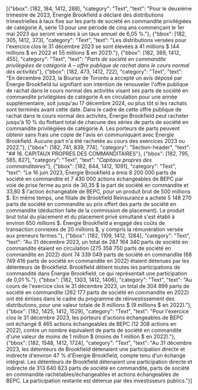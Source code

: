 [{"bbox": [182, 184, 1412, 288], "category": "Text", "text": "Pour le deuxième trimestre de 2023, Énergie Brookfield a déclaré des distributions trimestrielles à taux fixe sur les parts de société en commandite privilégiées de catégorie A, série 13 pour une période de cinq ans commençant le 1er mai 2023 qui seront versées à un taux annuel de 6,05 %."}, {"bbox": [182, 305, 1412, 373], "category": "Text", "text": "Les distributions versées pour l'exercice clos le 31 décembre 2023 se sont élevées à 41 millions $ (44 millions $ en 2022 et 55 millions $ en 2021)."}, {"bbox": [182, 389, 1412, 455], "category": "Text", "text": "*Parts de société en commandite privilégiées de catégorie A – offre publique de rachat dans le cours normal des activités*"}, {"bbox": [182, 473, 1412, 722], "category": "Text", "text": "En décembre 2023, la Bourse de Toronto a accepté un avis déposé par Énergie Brookfield lui signifiant son intention de renouveler l'offre publique de rachat dans le cours normal des activités visant ses parts de société en commandite privilégiées de catégorie A en circulation pour une année supplémentaire, soit jusqu'au 17 décembre 2024, ou plus tôt si les rachats sont terminés avant cette date. Dans le cadre de cette offre publique de rachat dans le cours normal des activités, Énergie Brookfield peut racheter jusqu'à 10 % du flottant total de chacune des séries de parts de société en commandite privilégiées de catégorie A. Les porteurs de parts peuvent obtenir sans frais une copie de l'avis en communiquant avec Énergie Brookfield. Aucune part n'a été rachetée au cours des exercices 2023 ou 2022."}, {"bbox": [182, 741, 839, 774], "category": "Section-header", "text": "## 16. CAPITAUX PROPRES DES COMMANDITAIRES"}, {"bbox": [182, 795, 585, 827], "category": "Text", "text": "*Capitaux propres des commanditaires*"}, {"bbox": [182, 844, 1412, 1091], "category": "Text", "text": "Le 16 juin 2023, Énergie Brookfield a émis 8 200 000 parts de société en commandite et 7 430 000 actions échangeables de BEPC par voie de prise ferme au prix de 30,35 $ la part de société en commandite et 33,80 $ l'action échangeable de BEPC, pour un produit brut de 500 millions $. En même temps, une filiale de Brookfield Reinsurance a acheté 5 148 270 parts de société en commandite au prix offert des parts de société en commandite (déduction faite de la commission de placement). Le produit brut total du placement et du placement privé simultané s'est établi à environ 650 millions $. Énergie Brookfield a engagé des coûts de transaction connexes de 20 millions $, y compris la rémunération versée aux preneurs fermes."}, {"bbox": [182, 1109, 1412, 1284], "category": "Text", "text": "Au 31 décembre 2023, un total de 287 164 340 parts de société en commandite étaient en circulation (275 358 750 parts de société en commandite en 2022) dont 74 339 049 parts de société en commandite (68 749 416 parts de société en commandite en 2022) étaient détenues par les détenteurs de Brookfield. Brookfield détient toutes les participations de commandité dans Énergie Brookfield, ce qui représentait une participation de 0,01 %."}, {"bbox": [182, 1303, 1412, 1406], "category": "Text", "text": "Au cours de l'exercice clos le 31 décembre 2023, un total de 304 899 parts de société en commandite (262 177 parts de société en commandite en 2022) ont été émises dans le cadre du programme de réinvestissement des distributions, pour une valeur totale de 8 millions $ (9 millions $ en 2022)."}, {"bbox": [182, 1425, 1412, 1529], "category": "Text", "text": "Pour l'exercice clos le 31 décembre 2023, les porteurs d'actions échangeables de BEPC ont échangé 8 465 actions échangeables de BEPC (12 308 actions en 2022), contre un nombre équivalent de parts de société en commandite d'une valeur de moins de 1 million $ (moins de 1 million $ en 2022)."}, {"bbox": [182, 1548, 1412, 1724], "category": "Text", "text": "Au 31 décembre 2023, les détenteurs de Brookfield détenaient une participation directe et indirecte d'environ 47 % d'Énergie Brookfield, compte tenu d'un échange intégral. Les détenteurs de Brookfield détenaient une participation directe et indirecte de 313 640 823 parts de société en commandite, parts de société en commandite rachetables/échangeables et actions échangeables de BEPC. La participation restante est détenue par des investisseurs publics."}]